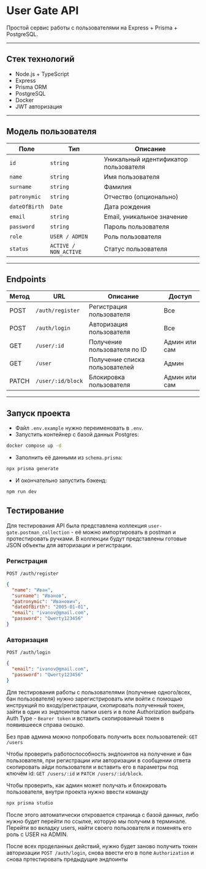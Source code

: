 # User Gate API

Простой сервис работы с пользователями на Express + Prisma + PostgreSQL.

---

## Стек технологий

- Node.js + TypeScript
- Express
- Prisma ORM
- PostgreSQL
- Docker
- JWT авторизация

---

## Модель пользователя

| Поле          | Тип                   | Описание                              |
| ------------- | --------------------- | ------------------------------------- |
| `id`          | `string`              | Уникальный идентификатор пользователя |
| `name`        | `string`              | Имя пользователя                      |
| `surname`     | `string`              | Фамилия                               |
| `patronymic`  | `string`              | Отчество (опционально)                |
| `dateOfBirth` | `Date`                | Дата рождения                         |
| `email`       | `string`              | Email, уникальное значение            |
| `password`    | `string`              | Пароль пользователя                   |
| `role`        | `USER / ADMIN`        | Роль пользователя                     |
| `status`      | `ACTIVE / NON_ACTIVE` | Статус пользователя                   |

---

## Endpoints

| Метод | URL               | Описание                       | Доступ        |
| ----- | ----------------- | ------------------------------ | ------------- |
| POST  | `/auth/register`  | Регистрация пользователя       | Все           |
| POST  | `/auth/login`     | Авторизация пользователя       | Все           |
| GET   | `/user/:id`       | Получение пользователя по ID   | Админ или сам |
| GET   | `/user`           | Получение списка пользователей | Админ         |
| PATCH | `/user/:id/block` | Блокировка пользователя        | Админ или сам |

---

## Запуск проекта

- Файл `.env.example` нужно переименовать в `.env`.
- Запустить контейнер с базой данных Postgres:

```bash
docker compose up -d
```

- Заполнить её данными из `schema.prisma`:

```bash
npx prisma generate
```

- И окончательно запустить бэкенд:

```bash
npm run dev
```

## Тестирование

Для тестирования API была представлена коллекция `user-gate.postman_collection` - её можно импортировать в postman и протестировать ручками. В коллекции будут представлены готовые JSON объекты для авторизации и регистрации.

### Регистрация

`POST /auth/register`
```json
{
  "name": "Иван",
  "surname": "Иванов",
  "patronymic": "Иванович",
  "dateOfBirth": "2005-01-01",
  "email": "ivanov@gmail.com",
  "password": "Qwerty123456"
}
```

### Авторизация

`POST /auth/login`
```json
{
  "email": "ivanov@gmail.com",
  "password": "Qwerty123456"
}
```

Для тестирования работы с пользователями (получение одного/всех, бан пользователя) нужно зарегистрировать или войти с помощью инструкций по входу/регистрации, скопировать полученный токен, зайти в один из эндпоинтов папки users и в поле Authorization выбрать Auth Type - `Bearer token` и вставить скопированный токен в появившееся справа окошко.

Без прав админа можно попробовать получить всех пользователей: `GET /users`

Чтобы проверить работоспособность эндпоинтов на получение и бан пользователя, при регистрации или авторизации в сообщении ответа скопировать айди пользователя и вставить его в параметры под ключём id: `GET /users/:id` и `PATCH /users/:id/block`.

Чтобы проверить, как админ может получать и блокировать пользователя, внутри проекта нужно ввести команду

```bash
npx prisma studio
```

После этого автоматически откровается страница с базой данных, либо нужно будет перейти по ссылке, которую мы получим в терминале. Перейти во вкладку users, найти своего пользователя и поменять его роль с USER на ADMIN.

После всех проделанных действий, нужно будет заново получить токен авторизации `POST /auth/login`, снова ввести его в поле `Authorization` и снова пртестировать предыдущие эндпоинты
